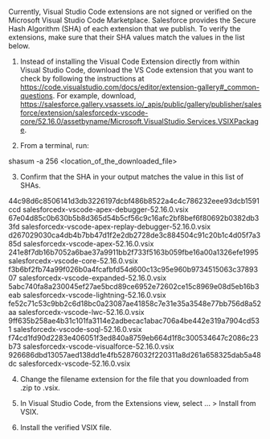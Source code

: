 Currently, Visual Studio Code extensions are not signed or verified on the
Microsoft Visual Studio Code Marketplace. Salesforce provides the Secure Hash
Algorithm (SHA) of each extension that we publish. To verify the extensions,
make sure that their SHA values match the values in the list below.

1. Instead of installing the Visual Code Extension directly from within Visual
   Studio Code, download the VS Code extension that you want to check by
   following the instructions at
   https://code.visualstudio.com/docs/editor/extension-gallery#_common-questions.
   For example, download,
   https://salesforce.gallery.vsassets.io/_apis/public/gallery/publisher/salesforce/extension/salesforcedx-vscode-core/52.16.0/assetbyname/Microsoft.VisualStudio.Services.VSIXPackage.

2. From a terminal, run:

shasum -a 256 <location_of_the_downloaded_file>

3. Confirm that the SHA in your output matches the value in this list of SHAs.

44c98d6c8506141d3db3226197dcbf486b8522a4c4c786232eee93dcb1591ccd  salesforcedx-vscode-apex-debugger-52.16.0.vsix
67e04d85c0b630b5b8d365d54b5cf56c9c16afc2bf8bef6f80692b0382db33fd  salesforcedx-vscode-apex-replay-debugger-52.16.0.vsix
d267029030ca4db4b7bb47d1f2e2db2728de3c884504c91c20b1c4d05f7a385d  salesforcedx-vscode-apex-52.16.0.vsix
241e8f7db16b7052a6bae37a9911bb2f733f5163b059fbe16a00a1326efe1995  salesforcedx-vscode-core-52.16.0.vsix
f3b6bf2fb74a99f026b0a4fcafbfd54d600c13c95e960b9734515063c3789307  salesforcedx-vscode-expanded-52.16.0.vsix
5abc740fa8a230045ef27ae5bcd89ce6952e72602ce15c8969e08d5eb16b3eab  salesforcedx-vscode-lightning-52.16.0.vsix
fe52c71c53c9bb2c6d18bc0a23087ae41858c7e31e35a3548e77bb756d8a52aa  salesforcedx-vscode-lwc-52.16.0.vsix
9ff635b258ae4b31c101fa3114e2adbecac1abac706a4be442e319a7904cd531  salesforcedx-vscode-soql-52.16.0.vsix
f74cd1fd90d2283e406051f3ed840a8759eb664d1f8c300534647c2086c23b73  salesforcedx-vscode-visualforce-52.16.0.vsix
926686dbd13057aed138dd1e4fb52876032f220311a8d261a658325dab5a48dc  salesforcedx-vscode-52.16.0.vsix


4. Change the filename extension for the file that you downloaded from .zip to
.vsix.

5. In Visual Studio Code, from the Extensions view, select ... > Install from
VSIX.

6. Install the verified VSIX file.

